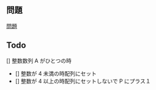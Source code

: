 ## 問題

[問題](https://atcoder.jp/contests/abc256/tasks/abc256_b)

## Todo

[] 整数数列 A がひとつの時

- [] 整数が 4 未満の時配列にセット
- [] 整数が 4 以上の時配列にセットしないで P にプラス１
